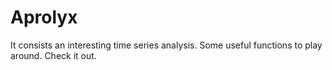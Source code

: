 # Aprolyx
It consists an interesting time series analysis.
Some useful functions to play around.
Check it out.

